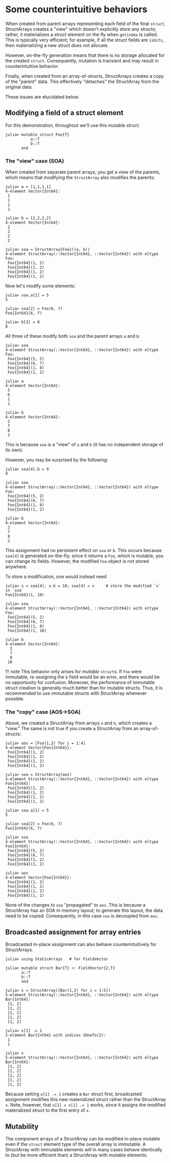 # Some counterintuitive behaviors

When created from parent arrays representing each field of the final `struct`, StructArrays creates a "view" which
doesn't explicitly store any structs; rather, it materializes a struct element on the fly when `getindex` is called. This is typically very efficient; for example, if all the struct fields are `isbits`, then materializing a new struct does not allocate.

However, on-the-fly generation means that there is no storage allocated for the created `struct`. Consequently, mutation is transient and may result in counterintuitive behavior.

Finally, when created from an array-of-structs, StructArrays creates a copy of the "parent" data. This effectively "detaches" the StructArray from the original data.

These issues are elucidated below.

## Modifying a field of a struct element

For this demonstration, throughout we'll use this mutable struct:

```jldoctest counter1; setup=:(using StructArrays)
julia> mutable struct Foo{T}
           a::T
           b::T
       end
```

### The "view" case (SOA)

When created from separate parent arrays, you get a view of the parents, which means that modifying the `StructArray` also modifies the parents:

```jldoctest counter1
julia> a = [1,1,1,1]
4-element Vector{Int64}:
 1
 1
 1
 1

julia> b = [2,2,2,2]
4-element Vector{Int64}:
 2
 2
 2
 2

julia> soa = StructArray{Foo}((a, b))
4-element StructArray(::Vector{Int64}, ::Vector{Int64}) with eltype Foo:
 Foo{Int64}(1, 2)
 Foo{Int64}(1, 2)
 Foo{Int64}(1, 2)
 Foo{Int64}(1, 2)
```

Now let's modify some elements:

```jldoctest counter1
julia> soa.a[1] = 5
5

julia> soa[2] = Foo(6, 7)
Foo{Int64}(6, 7)

julia> b[3] = 8
8
```

All three of these modify both `soa` and the parent arrays `a` and `b`:

```jldoctest counter1
julia> soa
4-element StructArray(::Vector{Int64}, ::Vector{Int64}) with eltype Foo:
 Foo{Int64}(5, 2)
 Foo{Int64}(6, 7)
 Foo{Int64}(1, 8)
 Foo{Int64}(1, 2)

julia> a
4-element Vector{Int64}:
 5
 6
 1
 1

julia> b
4-element Vector{Int64}:
 2
 7
 8
 2
```

This is because `soa` is a "view" of `a` and `b` (it has no independent storage of its own).

However, you may be surprised by the following:

```jldoctest counter1
julia> soa[4].b = 9
9

julia> soa
4-element StructArray(::Vector{Int64}, ::Vector{Int64}) with eltype Foo:
 Foo{Int64}(5, 2)
 Foo{Int64}(6, 7)
 Foo{Int64}(1, 8)
 Foo{Int64}(1, 2)

julia> b
4-element Vector{Int64}:
 2
 7
 8
 2
```

This assignment had no persistent effect on `soa` or `b`. This occurs because `soa[4]` is generated
on-the-fly; since it returns a `Foo`, which is mutable, you can change its fields. However, the modified `Foo` object
is not stored anywhere.

To store a modification, one would instead need

```jldoctest counter1
julia> x = soa[4]; x.b = 10; soa[4] = x     # store the modified `x` in `soa`
Foo{Int64}(1, 10)

julia> soa
4-element StructArray(::Vector{Int64}, ::Vector{Int64}) with eltype Foo:
 Foo{Int64}(5, 2)
 Foo{Int64}(6, 7)
 Foo{Int64}(1, 8)
 Foo{Int64}(1, 10)

julia> b
4-element Vector{Int64}:
  2
  7
  8
 10
```

!!! note
    This behavior only arises for *mutable* `struct`s. If `Foo` were immutable, re-assigning the `b` field would be an error, and there would be no opportunity for confusion. Moreover, the performance of immutable struct creation is generally much better than for mutable structs. Thus, it is recommended to use immutable structs with StructArray whenever possible.

### The "copy" case (AOS->SOA)

Above, we created a StructArray from arrays `a` and `b`, which creates a "view." The same is not true if you create a StructArray from an array-of-structs:

```jldoctest counter1
julia> aos = [Foo(1,2) for i = 1:4]
4-element Vector{Foo{Int64}}:
 Foo{Int64}(1, 2)
 Foo{Int64}(1, 2)
 Foo{Int64}(1, 2)
 Foo{Int64}(1, 2)

julia> soa = StructArray(aos)
4-element StructArray(::Vector{Int64}, ::Vector{Int64}) with eltype Foo{Int64}:
 Foo{Int64}(1, 2)
 Foo{Int64}(1, 2)
 Foo{Int64}(1, 2)
 Foo{Int64}(1, 2)

julia> soa.a[1] = 5
5

julia> soa[2] = Foo(6, 7)
Foo{Int64}(6, 7)

julia> soa
4-element StructArray(::Vector{Int64}, ::Vector{Int64}) with eltype Foo{Int64}:
 Foo{Int64}(5, 2)
 Foo{Int64}(6, 7)
 Foo{Int64}(1, 2)
 Foo{Int64}(1, 2)

julia> aos
4-element Vector{Foo{Int64}}:
 Foo{Int64}(1, 2)
 Foo{Int64}(1, 2)
 Foo{Int64}(1, 2)
 Foo{Int64}(1, 2)
```

None of the changes to `soa` "propagated" to `aos`. This is because a StructArray has an SOA in-memory layout; to generate this layout, the data need to be copied. Consequently, in this case `soa` is decoupled from `aos`.

## Broadcasted assignment for array entries

Broadcasted in-place assignment can also behave counterintuitively for StructArrays.
```jldoctest; setup=:(using StructArrays)
julia> using StaticArrays   # for FieldVector

julia> mutable struct Bar{T} <: FieldVector{2,T}
       a::T
       b::T
       end

julia> x = StructArray([Bar(1,2) for i = 1:5])
5-element StructArray(::Vector{Int64}, ::Vector{Int64}) with eltype Bar{Int64}:
 [1, 2]
 [1, 2]
 [1, 2]
 [1, 2]
 [1, 2]

julia> x[1] .= 1
2-element Bar{Int64} with indices SOneTo(2):
 1
 1

julia> x
5-element StructArray(::Vector{Int64}, ::Vector{Int64}) with eltype Bar{Int64}:
 [1, 2]
 [1, 2]
 [1, 2]
 [1, 2]
 [1, 2]
```
Because setting `x[1] .= 1` creates a `Bar` struct first, broadcasted assignment modifies this new materialized struct rather than the StructArray `x`. Note, however, that `x[1] = x[1] .= 1` works, since it assigns the modified materialized struct to the first entry of `x`.

## Mutability

The component arrays of a StructArray can be modified in-place mutable even if the `struct` element type of the overall array is immutable. A StructArray with immutable elements will in many cases behave identically to (but be more efficient than) a StructArray with mutable elements.
